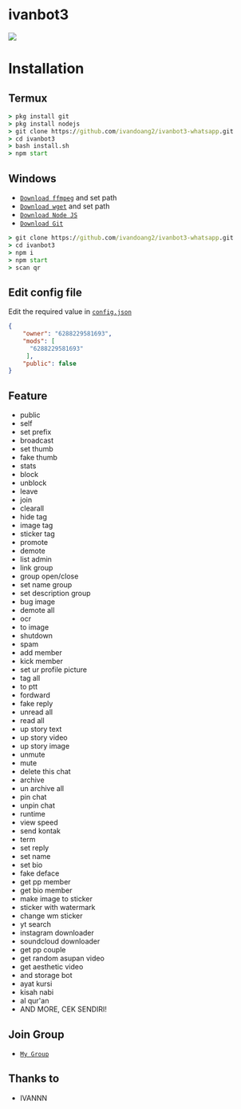 # ivanbot3

<img align="center" height="auto" src="https://i.ibb.co/MP9r17Q/on-Twitter.jpg"/>

# Installation

## Termux
```cmd
> pkg install git
> pkg install nodejs
> git clone https://github.com/ivandoang2/ivanbot3-whatsapp.git
> cd ivanbot3
> bash install.sh
> npm start
```
## Windows
* [`Download ffmpeg`](https://ffmpeg.org/download.html#build-windows) and set path
* [`Download wget`](https://eternallybored.org/misc/wget/releases/) and set path
* [`Download Node JS`](https://nodejs.org/en/download/)
* [`Download Git`](https://git-scm.com/downloads)
```cmd
> git clone https://github.com/ivandoang2/ivanbot3-whatsapp.git
> cd ivanbot3
> npm i
> npm start
> scan qr
```

## Edit config file
Edit the required value in [`config.json`](https://github.com/ivandoang2/ivanbot3/blob/master/config.json)
```json
{
    "owner": "6288229581693",
    "mods": [
      "6288229581693"
     ],
    "public": false
}
```

## Feature
* public
* self
* set prefix
* broadcast
* set thumb
* fake thumb
* stats
* block
* unblock
* leave
* join
* clearall
* hide tag
* image tag
* sticker tag
* promote
* demote
* list admin
* link group
* group open/close
* set name group
* set description group
* bug image
* demote all
* ocr
* to image
* shutdown
* spam
* add member
* kick member
* set ur profile picture
* tag all
* to ptt
* fordward
* fake reply
* unread all
* read all
* up story text
* up story video
* up story image
* unmute
* mute
* delete this chat
* archive
* un archive all
* pin chat
* unpin chat
* runtime
* view speed
* send kontak
* term
* set reply
* set name
* set bio
* fake deface
* get pp member
* get bio member
* make image to sticker
* sticker with watermark
* change wm sticker
* yt search
* instagram downloader
* soundcloud downloader
* get pp couple
* get random asupan video
* get aesthetic video
* and storage bot
* ayat kursi
* kisah nabi
* al qur'an
* AND MORE, CEK SENDIRI!

## Join Group
* [`My Group`](https://chat.whatsapp.com/FwcYwMhvb9iAS7nS3qg3hH)

## Thanks to
* IVANNN
 


